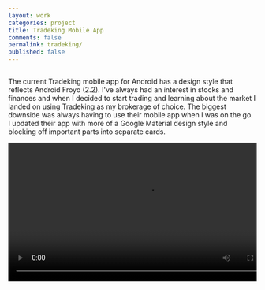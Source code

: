 ```yaml
---
layout: work
categories: project
title: Tradeking Mobile App
comments: false
permalink: tradeking/
published: false
---
```

<div class="row clearfix">
	<div class="column full">
		<p>The current Tradeking mobile app for Android has a design style that reflects Android Froyo (2.2). I've always had an interest in stocks and finances and when I decided to start trading and learning about the market I landed on using Tradeking as my brokerage of choice. The biggest downside was always having to use their mobile app when I was on the go. I updated their app with more of a Google Material design style and blocking off important parts into separate cards. </p>
	</div>
</div>

<div class="row clearfix project-image">
	<div class="column third medium-half">
		<img class="drop-shadow" src="/img/proj/tradeking/img-2.jpg" alt="">
	</div>
	<div class="column third medium-half">
		<img class="drop-shadow" src="/img/proj/tradeking/img-3.jpg" alt="">
	</div>
	<div class="column third medium-half">
		<img class="drop-shadow" src="/img/proj/tradeking/img-4.jpg" alt="">
	</div>
	<div class="column third medium-half">
		<img class="drop-shadow" src="/img/proj/tradeking/img-5.jpg" alt="">
	</div>
	<div class="column third medium-half">
		<video class="drop-shadow" width="563px" controls><source src="/img/proj/tradeking/tradeking.mp4" type="video/mp4"></video>
	</div>
</div>

